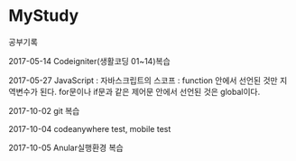 # MyStudy
공부기록

2017-05-14 Codeigniter(생활코딩 01~14)복습

2017-05-27 JavaScript : 자바스크립트의 스코프 : function 안에서 선언된 것만 지역변수가 된다. for문이나 if문과 같은 제어문 안에서 선언된 것은 global이다.

2017-10-02 git 복습

2017-10-04 codeanywhere test, mobile test

2017-10-05 Anular실행환경 복습
